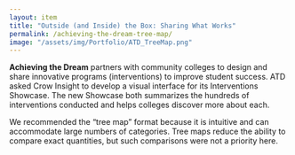 ```yaml
---
layout: item
title: "Outside (and Inside) the Box: Sharing What Works"
permalink: /achieving-the-dream-tree-map/
image: "/assets/img/Portfolio/ATD_TreeMap.png"
---
```

**Achieving the Dream** partners with community colleges to design and share innovative programs (interventions) to improve student success. ATD asked Crow Insight to develop a visual interface for its Interventions Showcase. The new Showcase both summarizes the hundreds of interventions conducted and helps colleges discover more about each.

We recommended the “tree map” format because it is intuitive and can accommodate large numbers of categories. Tree maps reduce the ability to compare exact quantities, but such comparisons were not a priority here.